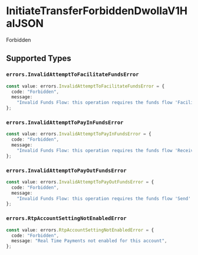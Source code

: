 # InitiateTransferForbiddenDwollaV1HalJSON

Forbidden


## Supported Types

### `errors.InvalidAttemptToFacilitateFundsError`

```typescript
const value: errors.InvalidAttemptToFacilitateFundsError = {
  code: "Forbidden",
  message:
    "Invalid Funds Flow: this operation requires the funds flow 'Facilitate' to be enabled",
};
```

### `errors.InvalidAttemptToPayInFundsError`

```typescript
const value: errors.InvalidAttemptToPayInFundsError = {
  code: "Forbidden",
  message:
    "Invalid Funds Flow: this operation requires the funds flow 'Receive' to be enabled",
};
```

### `errors.InvalidAttemptToPayOutFundsError`

```typescript
const value: errors.InvalidAttemptToPayOutFundsError = {
  code: "Forbidden",
  message:
    "Invalid Funds Flow: this operation requires the funds flow 'Send' to be enabled",
};
```

### `errors.RtpAccountSettingNotEnabledError`

```typescript
const value: errors.RtpAccountSettingNotEnabledError = {
  code: "Forbidden",
  message: "Real Time Payments not enabled for this account",
};
```

